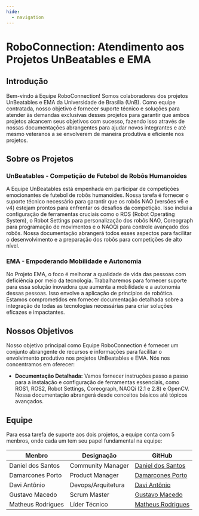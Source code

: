 ```yaml
---
hide:
  - navigation
---
```


# RoboConnection: Atendimento aos Projetos UnBeatables e EMA

## Introdução

Bem-vindo à Equipe RoboConnection! Somos colaboradores dos projetos UnBeatables e EMA da Universidade de Brasília (UnB). Como equipe contratada, nosso objetivo é fornecer suporte técnico e soluções para atender às demandas exclusivas desses projetos para garantir que ambos projetos alcancem seus objetivos com sucesso, fazendo isso através de nossas documentações abrangentes para ajudar novos integrantes e até mesmo veteranos a se envolverem de maneira produtiva e eficiente nos projetos.

## Sobre os Projetos

### UnBeatables - Competição de Futebol de Robôs Humanoides

A Equipe UnBeatables está empenhada em participar de competições emocionantes de futebol de robôs humanoides. Nossa tarefa é fornecer o suporte técnico necessário para garantir que os robôs NAO (versões v6 e v4) estejam prontos para enfrentar os desafios da competição. Isso inclui a configuração de ferramentas cruciais como o ROS (Robot Operating System), o Robot Settings para personalização dos robôs NAO, Coreograph para programação de movimentos e o NAOQi para controle avançado dos robôs. Nossa documentação abrangerá todos esses aspectos para facilitar o desenvolvimento e a preparação dos robôs para competições de alto nível.

### EMA - Empoderando Mobilidade e Autonomia

No Projeto EMA, o foco é melhorar a qualidade de vida das pessoas com deficiência por meio da tecnologia. Trabalharemos para fornecer suporte para essa solução inovadora que aumenta a mobilidade e a autonomia dessas pessoas. Isso envolve a aplicação de princípios de robótica. Estamos comprometidos em fornecer documentação detalhada sobre a integração de todas as tecnologias necessárias para criar soluções eficazes e impactantes.

## Nossos Objetivos

Nosso objetivo principal como Equipe RoboConnection é fornecer um conjunto abrangente de recursos e informações para facilitar o envolvimento produtivo nos projetos UnBeatables e EMA. Nós nos concentramos em oferecer:

- **Documentação Detalhada:** Vamos fornecer instruções passo a passo para a instalação e configuração de ferramentas essenciais, como ROS1, ROS2, Robot Settings, Coreograph, NAOQi (2.1 e 2.8) e OpenCV. Nossa documentação abrangerá desde conceitos básicos até tópicos avançados.

## Equipe

Para essa tarefa de suporte aos dois projetos, a equipe conta com 5 menbros, onde cada um tem seu papel fundamental na equipe:

<center>

| Menbro | Designação | GitHub |
|--------|------------|--------|
| Daniel dos Santos | Community Manager | [Daniel dos Santos](https://github.com/daniel-de-sousa) |
| Damarcones Porto | Product Manager | [Damarcones Porto](https://github.com/damarcones) |
| Davi Antônio | Devops/Arquitetura | [Davi Antônio](https://github.com/DaviAntonio) |
| Gustavo Macedo | Scrum Master | [Gustavo Macedo](https://github.com/Gustavo-Macedo1) |
| Matheus Rodrigues | Líder Técnico | [Matheus Rodrigues](https://github.com/mrodrigues14) |

</center>